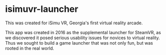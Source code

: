 # isimuvr-launcher
This was created for iSimu VR, Georgia's first virtual reality arcade.

This app was created in 2016 as the supplemental launcher for SteamVR, as we discovered it posed serious usability issues for novices to virtual reality.  Thus we sought to build a game launcher that was not only fun, but was rooted in the real world.
